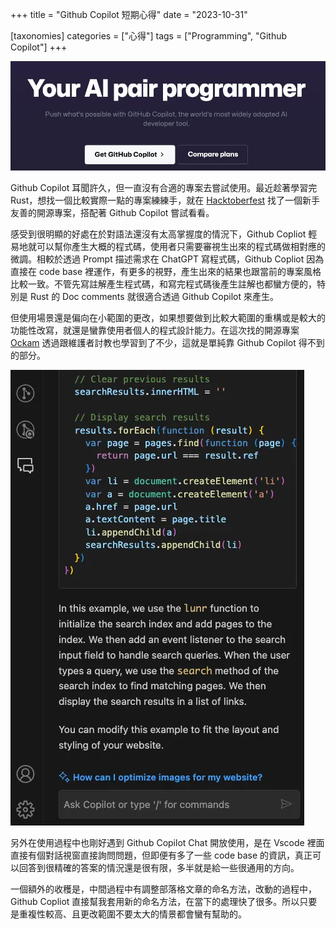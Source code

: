 +++
title = "Github Copilot 短期心得"
date = "2023-10-31"

[taxonomies]
categories = ["心得"]
tags = ["Programming", "Github Copilot"]
+++

![](github-copliot.webp)

Github Copilot 耳聞許久，但一直沒有合適的專案去嘗試使用。最近趁著學習完 Rust，想找一個比較實際一點的專案練練手，就在 [Hacktoberfest](https://hacktoberfest.com/) 找了一個新手友善的開源專案，搭配著 Github Copilot 嘗試看看。

<!-- more -->

感受到很明顯的好處在於對語法還沒有太高掌握度的情況下，Github Copliot 輕易地就可以幫你產生大概的程式碼，使用者只需要審視生出來的程式碼做相對應的微調。相較於透過 Prompt 描述需求在 ChatGPT 寫程式碼，Github Copliot 因為直接在 code base 裡運作，有更多的視野，產生出來的結果也跟當前的專案風格比較一致。不管先寫註解產生程式碼，和寫完程式碼後產生註解也都蠻方便的，特別是 Rust 的 Doc comments 就很適合透過 Github Copilot 來產生。

但使用場景還是偏向在小範圍的更改，如果想要做到比較大範圍的重構或是較大的功能性改寫，就還是蠻靠使用者個人的程式設計能力。在這次找的開源專案 [Ockam](https://github.com/build-trust) 透過跟維護者討教也學習到了不少，這就是單純靠 Github Copilot 得不到的部分。

![](github-copliot-chat.webp)

另外在使用過程中也剛好遇到 Github Copilot Chat 開放使用，是在 Vscode 裡面直接有個對話視窗直接詢問問題，但即便有多了一些 code base 的資訊，真正可以回答到很精確的答案的情況還是很有限，多半就是給一些很通用的方向。

一個額外的收穫是，中間過程中有調整部落格文章的命名方法，改動的過程中，Github Copliot 直接幫我套用新的命名方法，在當下的處理快了很多。所以只要是重複性較高、且更改範圍不要太大的情景都會蠻有幫助的。
